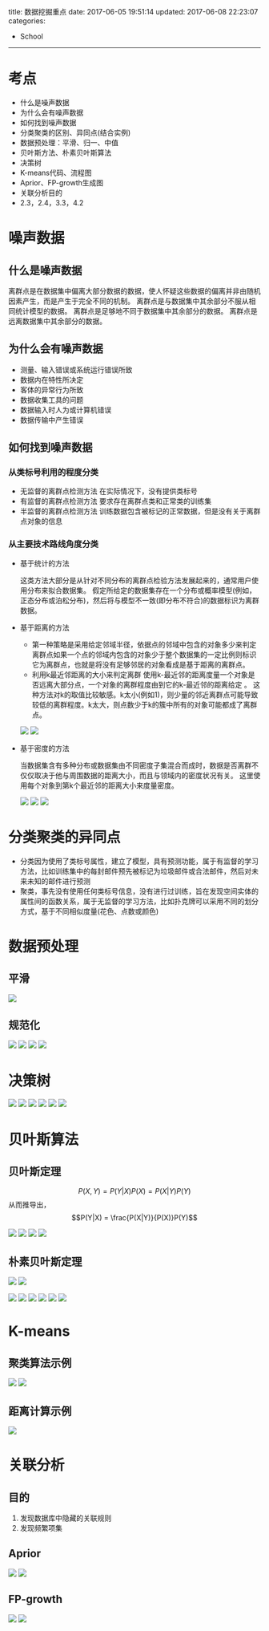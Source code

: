 title: 数据挖掘重点
date: 2017-06-05 19:51:14
updated: 2017-06-08 22:23:07
categories:
- School
---
# 考点

- 什么是噪声数据
- 为什么会有噪声数据
- 如何找到噪声数据
- 分类聚类的区别、异同点(结合实例)
- 数据预处理：平滑、归一、中值
- 贝叶斯方法、朴素贝叶斯算法
- 决策树
- K-means代码、流程图
- Aprior、FP-growth生成图
- 关联分析目的
- 2.3，2.4，3.3，4.2

# 噪声数据

## 什么是噪声数据

离群点是在数据集中偏离大部分数据的数据，使人怀疑这些数据的偏离并非由随机因素产生，而是产生于完全不同的机制。
离群点是与数据集中其余部分不服从相同统计模型的数据。
离群点是足够地不同于数据集中其余部分的数据。
离群点是远离数据集中其余部分的数据。

## 为什么会有噪声数据

- 测量、输入错误或系统运行错误所致
- 数据内在特性所决定
- 客体的异常行为所致
- 数据收集工具的问题
- 数据输入时人为或计算机错误
- 数据传输中产生错误

## 如何找到噪声数据

### 从类标号利用的程度分类
- 无监督的离群点检测方法
    在实际情况下，没有提供类标号
- 有监督的离群点检测方法
    要求存在离群点类和正常类的训练集
- 半监督的离群点检测方法
    训练数据包含被标记的正常数据，但是没有关于离群点对象的信息 

### 从主要技术路线角度分类

- 基于统计的方法

    这类方法大部分是从针对不同分布的离群点检验方法发展起来的，通常用户使用分布来拟合数据集。
    假定所给定的数据集存在一个分布或概率模型(例如，正态分布或泊松分布)，然后将与模型不一致(即分布不符合)的数据标识为离群数据。
    
- 基于距离的方法

    - 第一种策略是采用给定邻域半径，依据点的邻域中包含的对象多少来判定离群点如果一个点的邻域内包含的对象少于整个数据集的一定比例则标识它为离群点，也就是将没有足够邻居的对象看成是基于距离的离群点。
    - 利用k最近邻距离的大小来判定离群
    使用k-最近邻的距离度量一个对象是否远离大部分点，一个对象的离群程度由到它的k-最近邻的距离给定 。
    这种方法对k的取值比较敏感。k太小(例如1)，则少量的邻近离群点可能导致较低的离群程度。k太大，则点数少于k的簇中所有的对象可能都成了离群点。

    
    ![](../post_img/5937b765ab64414eac00107b)
    ![](../post_img/5937b766ab64414eac001085)
    
- 基于密度的方法

    当数据集含有多种分布或数据集由不同密度子集混合而成时，数据是否离群不仅仅取决于他与周围数据的距离大小，而且与领域内的密度状况有关。
    这里使用每个对象到第k个最近邻的距离大小来度量密度。
    
    ![](../post_img/5937b765ab64414eac00107e)
    ![](../post_img/5937b766ab64414eac001082)
    ![](../post_img/5937b766ab64414eac001084)

# 分类聚类的异同点

- 分类因为使用了类标号属性，建立了模型，具有预测功能，属于有监督的学习方法，比如训练集中的每封邮件预先被标记为垃圾邮件或合法邮件，然后对未来未知的邮件进行预测
- 聚类，事先没有使用任何类标号信息，没有进行过训练，旨在发现空间实体的属性间的函数关系，属于无监督的学习方法，比如扑克牌可以采用不同的划分方式，基于不同相似度量(花色、点数或颜色)

# 数据预处理

## 平滑

![](../post_img/5937b765ab64414eac00107a)

## 规范化

![](../post_img/5937b765ab64414eac00107d)
![](../post_img/5937b766ab64414eac001083)
![](../post_img/5937b765ab64414eac00107c)
![](../post_img/5937b766ab64414eac001080)

# 决策树
![](../post_img/593803a8ab644150cc001ad2)
![](../post_img/593803a8ab644150cc001acd)
![](../post_img/593803a8ab644150cc001ad5)
![](../post_img/593803a8ab644150cc001ad9)
![](../post_img/593803a8ab644150cc001ac9)
![](../post_img/593803a8ab644150cc001ad8)
# 贝叶斯算法

## 贝叶斯定理

$$P(X,Y) = P(Y|X)P(X) = P(X|Y)P(Y)$$
从而推导出，
$$P(Y|X) = \frac{P(X|Y)}{P(X)}P(Y)$$


![](../post_img/5937b765ab64414eac001078)
![](../post_img/5937b766ab64414eac00107f)
![](../post_img/5937b766ab64414eac001081)
![](../post_img/5937b765ab64414eac001079)

## 朴素贝叶斯定理

![](../post_img/593803a8ab644150cc001acf)
![](../post_img/593803a8ab644150cc001ad6)

![](../post_img/593803a8ab644150cc001ad0)
![](../post_img/593803a8ab644150cc001ace)
![](../post_img/593803a8ab644150cc001ad1)
![](../post_img/593803a8ab644150cc001ad4)
![](../post_img/593803a8ab644150cc001ada)
![](../post_img/593803a8ab644150cc001acc)

# K-means

## 聚类算法示例

![](../post_img/593803a8ab644150cc001aca)
![](../post_img/593803a8ab644150cc001ac6)

## 距离计算示例

![](../post_img/593803a8ab644150cc001ac8)

# 关联分析

## 目的

1. 发现数据库中隐藏的关联规则
2. 发现频繁项集

## Aprior

![](../post_img/593803a8ab644150cc001ad7)
![](../post_img/593803a8ab644150cc001ad3)

## FP-growth

![](../post_img/593803a8ab644150cc001acb)
![](../post_img/593803a8ab644150cc001ac7)